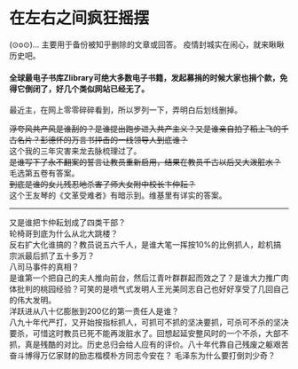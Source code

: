 # 在左右之间疯狂摇摆
(⊙o⊙)…
主要用于备份被知乎删除的文章或回答。
疫情封城实在闹心，就来瞅瞅历史吧。

#### 全球最电子书库Zlibrary可绝大多数电子书籍，发起募捐的时候大家也捐个款，免得它倒闭了，好几个类似网站已经无了。

最近主，在网上零零碎碎看到，所以罗列一下，弄明白后划线删掉。

~~浮夸风共产风是谁刮的？是谁提出跑步进入共产主义？又是谁亲自拍了稻上飞的千古名片？彭德怀的万言书抨击的一线领导人到底谁？~~  
这个我的三年灾害来龙去脉梳理过了。  
~~是谁写下了永不翻案的誓言让教员重新启用，结果在教员千古以后又大泼脏水？~~
毛选第五卷有答案。  
~~到底是谁的女儿残忍地杀害了师大女附中校长卞仲耘？~~  
这个王友琴的《文革受难者》有暗示到。维基里有详实的答案。  
* * *

又是谁把卞仲耘划成了四类干部？  
轮椅哥到底为什么从北大跳楼？  
反右扩大化谁搞的？教员说五六千人，是谁大笔一挥按10%的比例抓人，趁机搞宗派最后抓了五十多万？  
八司马事件的真相？  
是谁第一个把自己的夫人推向前台，然后江青叶群群起而效之了？是谁大力推广肉体批判的桃园经验？可笑的是喷气式发明人王光美同志自己也好好享受了几回自己的伟大发明。  
洋跃进从八十亿膨胀到200亿的第一责任人是谁？  
八九十年代严打，又开始按指标抓人，可抓可不抓的坚决要抓，可杀可不杀的坚决要杀，可惜这时教员已死不能再泼脏水了。回想起延安整风时的一个不杀，大部不抓，真是残酷的对比。历史总归会给人应有的评价。八十年代靠自己残废之躯艰苦奋斗博得万亿家财的励志楷模朴方同志今安在？
毛泽东为什么要打倒刘少奇？

